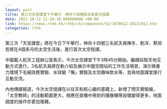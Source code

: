 ```yaml
---
layout: post
title: 第三次天宮課堂下午舉行　神舟十四號航天員首次授課
date: 2022-10-12 11:28:18.000000000 +08:00
link: https://news.rthk.hk/rthk/ch/component/k2/1670612-20221012.htm
categories: rthk
---
```


第三次「天宮課堂」將在今日下午舉行，神舟十四號三名航天員陳冬、劉洋、蔡旭哲將在4個多月的太空生活後，進行首次太空授課。

中國載人航天工程辦公室表示，今次太空課堂下午3時45分開始，繼續採取天地互動方式進行，3名航天員將在軌介紹及展示中國空間站的工作生活場景，演示微重力環境下毛細效應實驗、水球變「懶」實驗及太空趣味飲水等，並與地面課堂進行互動交流。

內地傳媒報道，今次太空授課在以往天和核心艙的基礎上，新增了問天實驗艙，「太空教師」的活動範圍更大，相應在直播中用到的攝像機等設備變得更多，地面調度的操作亦更加複雜。

